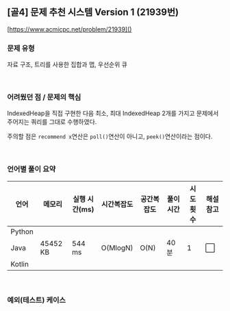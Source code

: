 ## [골4] 문제 추천 시스템 Version 1 (21939번)

[https://www.acmicpc.net/problem/21939]()

### 문제 유형

자료 구조, 트리를 사용한 집합과 맵, 우선순위 큐

<br>

### 어려웠던 점 / 문제의 핵심

IndexedHeap을 직접 구현한 다음 최소, 최대 IndexedHeap 2개를 가지고 문제에서 주어지는 쿼리를 그대로 수행하였다.

주의할 점은 `recommend x`연산은 `poll()`연산이 아니고, `peek()`연산이라는 점이다.

<br>

### 언어별 풀이 요약

| 언어   | 메모리   | 실행 시간(ms) | 시간복잡도 | 공간복잡도 | 풀이 시간 | 시도 횟수 | 해설 참고            |
| ------ | -------- | ------------- | ---------- | ---------- | --------- | --------- | -------------------- |
| Python |          |               |            |            |           |           |                      |
| Java   | 45452 KB | 544 ms        | O(MlogN)   | O(N)       | 40분      | 1         | :white_large_square: |
| Kotlin |          |               |            |            |           |           |                      |

<br>

### 예외(테스트) 케이스

```
```

